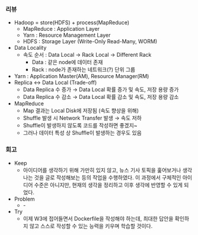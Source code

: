 ### 리뷰
- Hadoop = store(HDFS) + process(MapReduce)
    - MapReduce : Application Layer
    - Yarn : Resource Management Layer
    - HDFS : Storage Layer (Write-Only Read-Many, WORM)
- Data Locality
    - 속도 순서 : Data Local → Rack Local → Different Rack
        - Data : 같은 node에 데이터 존재
        - Rack : node가 존재하는 네트워크(?) 단위 그룹
- Yarn : Application Master(AM), Resource Manager(RM)
- Replica ↔ Data Local (Trade-off)
    - Data Replica 수 증가 → Data Local 확률 증가 및 속도, 저장 용량 증가
    - Data Replica 수 감소 → Data Local 확률 감소 및 속도, 저장 용량 감소
- MapReduce
    - Map 결과는 Local Disk에 저장됨 (속도 향상을 위해)
    - Shuffle 발생 시 Network Transfer 발생 → 속도 저하
    - Shuffle이 발생하지 않도록 코드를 작성하면 좋겠지~
    - 그러나 데이터 특성 상 Shuffle이 발생하는 경우도 있음
### 회고
- Keep
    - 아이디어를 생각하기 위해 가만히 있지 않고, 뉴스 기사 토픽을 훑어보거나 생각나는 것을 글로 작성해보는 등의 작업을 수행하였다. 이 과정에서 구체적인 아이디어 수준은 아니지만, 현재의 생각을 정리하고 이후 생각에 반영할 수 있게 되었다.
- Problem
    - \-
- Try
    - 이제 W3에 접어들면서 Dockerfile을 작성해야 하는데, 최대한 답안을 확인하지 않고 스스로 작성할 수 있는 능력을 키우며 학습할 것이다.
